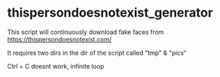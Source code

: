 # thispersondoesnotexist_generator
This script will continuously download fake faces from https://thispersondoesnotexist.com/

It requires two dirs in the dir of the script called "tmp" & "pics"

Ctrl + C doesnt work, infinite loop

